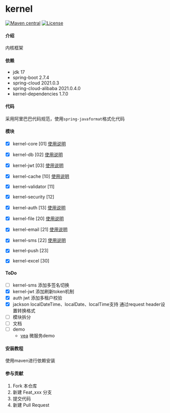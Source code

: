 # kernel
[![Maven central](https://img.shields.io/maven-central/v/com.gitee.fubluesky.kernel/kernel.svg?style=flat-square)](https://search.maven.org/search?q=g:com.gitee.fubluesky.kernel%20AND%20a:kernel)
[![License](https://img.shields.io/:license-apache-brightgreen.svg?style=flat-square)](http://www.apache.org/licenses/LICENSE-2.0.html)
#### 介绍
内核框架
#### 依赖
- jdk 17
- spring-boot 2.7.4
- spring-cloud 2021.0.3
- spring-cloud-alibaba 2021.0.4.0
- kernel-dependencies 1.7.0
#### 代码
采用阿里巴巴代码规范，使用`spring-javaformat`格式化代码
#### 模块
- [x] kernel-core [01] [使用说明](kernel-core/README.md)
- [x] kernel-db [02] [使用说明](kernel-db/README.md)
- [x] kernel-jwt [03] [使用说明](kernel-jwt/README.md)

- [x] kernel-cache [10] [使用说明](kernel-cache/README.md)
- [x] kernel-validator [11]
- [x] kernel-security [12]
- [x] kernel-auth [13] [使用说明](kernel-auth/README.md)

- [x] kernel-file [20] [使用说明](kernel-file/README.md)
- [x] kernel-email [21] [使用说明](kernel-email/README.md)
- [x] kernel-sms [22] [使用说明](kernel-sms/README.md)
- [x] kernel-push [23]

- [x] kernel-excel [30]

#### ToDo
- [ ] kernel-sms 添加多签名切换
- [x] kernel-jwt 添加刷新token机制
- [x] auth jwt 添加多租户校验
- [x] jackson localDateTime、localDate、localTime支持 通过request header设置转换格式
- [ ] 模块拆分
- [ ] 文档
- [ ] demo
  - [vea](https://github.com/guoshiqiufeng/vea) 微服务demo
#### 安装教程
使用maven进行依赖安装

#### 参与贡献

1.  Fork 本仓库
2.  新建 Feat_xxx 分支
3.  提交代码
4.  新建 Pull Request
